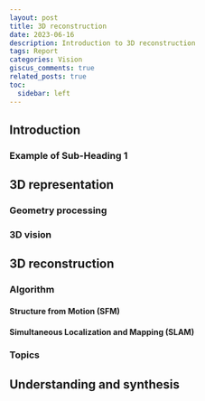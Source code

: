 ```yaml
---
layout: post
title: 3D reconstruction
date: 2023-06-16
description: Introduction to 3D reconstruction
tags: Report
categories: Vision
giscus_comments: true
related_posts: true
toc:
  sidebar: left
---
```

## Introduction

### Example of Sub-Heading 1

## 3D representation

### Geometry processing

### 3D vision

## 3D reconstruction
### Algorithm

#### Structure from Motion (SFM)

#### Simultaneous Localization and Mapping (SLAM)

### Topics

## Understanding and synthesis

